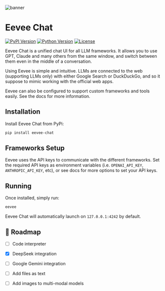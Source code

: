 ![banner](https://shakedzy.xyz/eevee-chat/images/wide_banner.png)

# Eevee Chat

[![PyPI Version](https://img.shields.io/pypi/v/eevee-chat?style=for-the-badge)](https://pypi.org/project/eevee-chat/)
[![Python Version](https://img.shields.io/pypi/pyversions/eevee-chat.svg?style=for-the-badge)](https://pypi.org/project/eevee-chat/)
[![License](https://img.shields.io/badge/License-CC%20BY--NC%204.0-green?style=for-the-badge)](https://creativecommons.org/licenses/by-nc/4.0/)


Eevee Chat is a unified chat UI for all LLM frameworks. It allows you to use GPT, Claude and many others from the same window, and switch between them even in the middle of a conversation.

Using Eevee is simple and intuitive. LLMs are connected to the web (supporting LLMs only) with either Google Search or DuckDuckGo, and so it suppose to mimic working with the official web apps.

Eevee can also be configured to support custom frameworks and tools easily. See the docs for more information.

## Installation
Install Eevee Chat from PyPi:
```bash
pip install eevee-chat
```

## Frameworks Setup
Eevee uses the API keys to communicate with the different frameworks. Set the required API keys as environment variables (i.e. `OPENAI_API_KEY`, `ANTHROPIC_API_KEY`, etc), or see docs for more options to set your API keys.

## Running
Once installed, simply run:
```bash
eevee
```
Eevee Chat will automatically launch on `127.0.0.1:4242` by default.

## 🎯 Roadmap

- [ ] Code interpreter
- [x] DeepSeek integration
- [ ] Google Gemini integration
- [ ] Add files as text
- [ ] Add images to multi-modal models
 